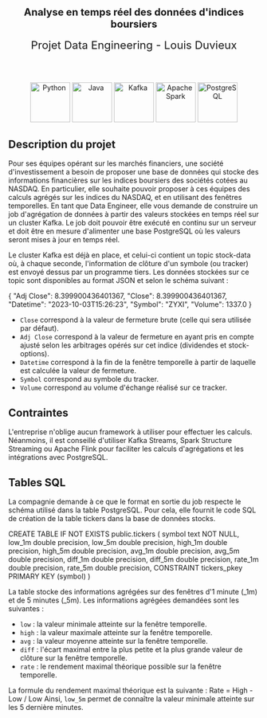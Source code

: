 <h2 align="center" style="font-size: 20px;">Analyse en temps réel des données d'indices boursiers</h2>

<div align="center" style="font-size: 22px;">Projet Data Engineering - Louis Duvieux</div>

<br><br>

<p align="center">
  <img src="https://icon.icepanel.io/Technology/svg/Python.svg" alt="Python" height="80">
  <img src="https://icon.icepanel.io/Technology/svg/Java.svg" alt="Java" height="80">
  <img src="https://icon.icepanel.io/Technology/svg/Apache-Kafka.svg" alt="Kafka" height="80">
  <img src="https://icon.icepanel.io/Technology/svg/Apache-Spark.svg" alt="Apache Spark" height="80">
  <img src="https://icon.icepanel.io/Technology/svg/PostgresSQL.svg" alt="PostgreSQL" height="80">
</p>


## Description du projet

Pour ses équipes opérant sur les marchés financiers, une société d'investissement a besoin de proposer une base de données qui stocke des informations financières sur les indices boursiers des sociétés cotées au NASDAQ. En particulier, elle souhaite pouvoir proposer à ces équipes des calculs agrégés sur les indices du NASDAQ, et en utilisant des fenêtres temporelles. En tant que Data Engineer, elle vous demande de construire un job d'agrégation de données à partir des valeurs stockées en temps réel sur un cluster Kafka. Le job doit pouvoir être exécuté en continu sur un serveur et doit être en mesure d'alimenter une base PostgreSQL où les valeurs seront mises à jour en temps réel.

Le cluster Kafka est déjà en place, et celui-ci contient un topic stock-data où, à chaque seconde, l'information de clôture d'un symbole (ou tracker) est envoyé dessus par un programme tiers. Les données stockées sur ce topic sont disponibles au format JSON et selon le schéma suivant :

{
  "Adj Close": 8.399900436401367,
  "Close": 8.399900436401367,
  "Datetime": "2023-10-03T15:26:23",
  "Symbol": "ZYXI",
  "Volume": 1337.0
}

- `Close` correspond à la valeur de fermeture brute (celle qui sera utilisée par défaut).
- `Adj Close` correspond à la valeur de fermeture en ayant pris en compte ajusté selon les arbitrages opérés sur cet indice (dividendes et stock-options).
- `Datetime` correspond à la fin de la fenêtre temporelle à partir de laquelle est calculée la valeur de fermeture.
- `Symbol` correspond au symbole du tracker.
- `Volume` correspond au volume d'échange réalisé sur ce tracker.

## Contraintes

L'entreprise n'oblige aucun framework à utiliser pour effectuer les calculs. Néanmoins, il est conseillé d'utiliser Kafka Streams, Spark Structure Streaming ou Apache Flink pour faciliter les calculs d'agrégations et les intégrations avec PostgreSQL.

## Tables SQL

La compagnie demande à ce que le format en sortie du job respecte le schéma utilisé dans la table PostgreSQL. Pour cela, elle fournit le code SQL de création de la table tickers dans la base de données stocks.

CREATE TABLE IF NOT EXISTS public.tickers
(
    symbol text NOT NULL,
    low_1m double precision,
    low_5m double precision,
    high_1m double precision,
    high_5m double precision,
    avg_1m double precision,
    avg_5m double precision,
    diff_1m double precision,
    diff_5m double precision,
    rate_1m double precision,
    rate_5m double precision,
    CONSTRAINT tickers_pkey PRIMARY KEY (symbol)
)

La table stocke des informations agrégées sur des fenêtres d'1 minute (_1m) et de 5 minutes (_5m). Les informations agrégées demandées sont les suivantes :

- `low` : la valeur minimale atteinte sur la fenêtre temporelle.
- `high` : la valeur maximale atteinte sur la fenêtre temporelle.
- `avg` : la valeur moyenne atteinte sur la fenêtre temporelle.
- `diff` : l'écart maximal entre la plus petite et la plus grande valeur de clôture sur la fenêtre temporelle.
- `rate` : le rendement maximal théorique possible sur la fenêtre temporelle.

La formule du rendement maximal théorique est la suivante : Rate = High - Low / Low
Ainsi, `low_5m` permet de connaître la valeur minimale atteinte sur les 5 dernière minutes.



